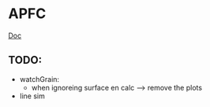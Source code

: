 # APFC

[Doc](https://maromei.github.io/APFC/)

## TODO:

- watchGrain:
  - when ignoreing surface en calc --> remove the plots
- line sim

